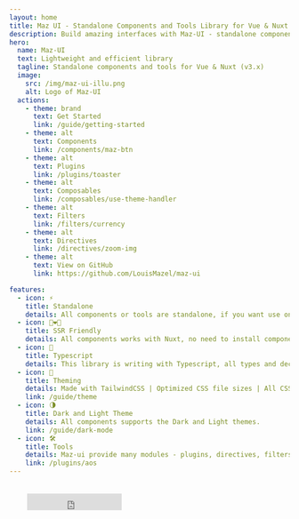 ```yaml
---
layout: home
title: Maz UI - Standalone Components and Tools Library for Vue & Nuxt
description: Build amazing interfaces with Maz-UI - standalone components & tools library for Vue.JS & Nuxt.JS
hero:
  name: Maz-UI
  text: Lightweight and efficient library
  tagline: Standalone components and tools for Vue & Nuxt (v3.x)
  image:
    src: /img/maz-ui-illu.png
    alt: Logo of Maz-UI
  actions:
    - theme: brand
      text: Get Started
      link: /guide/getting-started
    - theme: alt
      text: Components
      link: /components/maz-btn
    - theme: alt
      text: Plugins
      link: /plugins/toaster
    - theme: alt
      text: Composables
      link: /composables/use-theme-handler
    - theme: alt
      text: Filters
      link: /filters/currency
    - theme: alt
      text: Directives
      link: /directives/zoom-img
    - theme: alt
      text: View on GitHub
      link: https://github.com/LouisMazel/maz-ui

features:
  - icon: ⚡️
    title: Standalone
    details: All components or tools are standalone, if you want use only one module from this library you don't need to install the whole library
  - icon: 👨‍❤️‍👨
    title: SSR Friendly
    details: All components works with Nuxt, no need to install components on client side
  - icon: 🔐
    title: Typescript
    details: This library is writing with Typescript, all types and declarations are directly availables
  - icon: 💄
    title: Theming
    details: Made with TailwindCSS | Optimized CSS file sizes | All CSS good practices are respected | Use your theme easily
    link: /guide/theme
  - icon: 🌗
    title: Dark and Light Theme
    details: All components supports the Dark and Light themes.
    link: /guide/dark-mode
  - icon: 🛠
    title: Tools
    details: Maz-ui provide many modules - plugins, directives, filters and composables
    link: /plugins/aos
---
```


<div class="maz-flex maz-flex-center" style="margin: 2rem;">
  <iframe
    src="https://ghbtns.com/github-btn.html?user=LouisMazel&repo=maz-ui&type=star&count=true&size=large"
    frameborder="0"
    scrolling="0"
    width="170"
    height="30"
    title="Maz-UI"
  />
</div>
